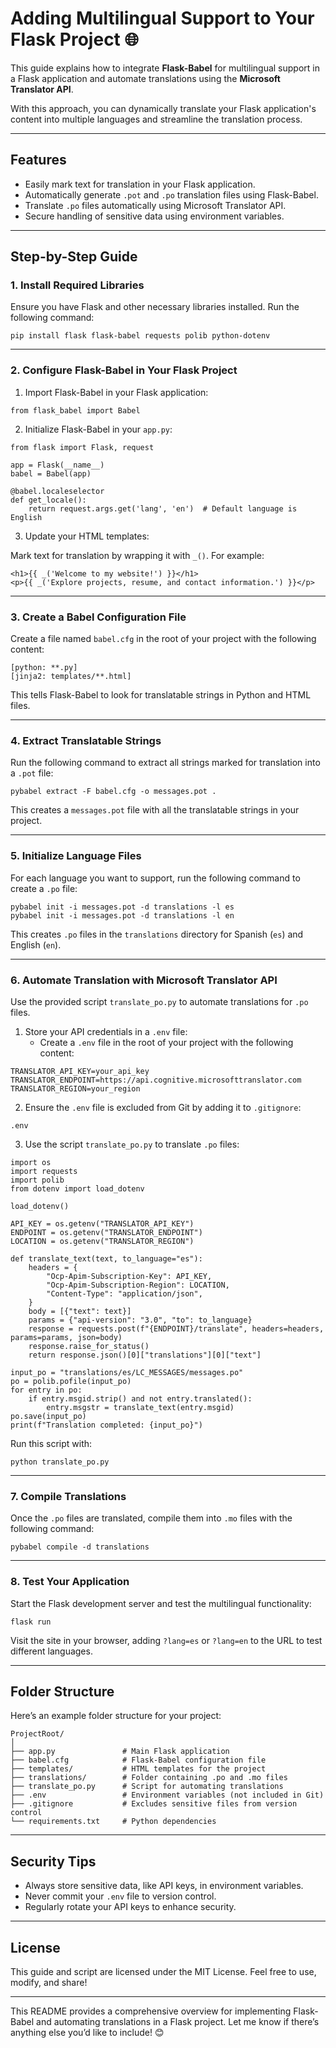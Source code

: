 # Adding Multilingual Support to Your Flask Project 🌐

This guide explains how to integrate **Flask-Babel** for multilingual support in a Flask application and automate translations using the **Microsoft Translator API**. 

With this approach, you can dynamically translate your Flask application's content into multiple languages and streamline the translation process.

---

## Features

- Easily mark text for translation in your Flask application.
- Automatically generate `.pot` and `.po` translation files using Flask-Babel.
- Translate `.po` files automatically using Microsoft Translator API.
- Secure handling of sensitive data using environment variables.

---

## Step-by-Step Guide

### **1. Install Required Libraries**

Ensure you have Flask and other necessary libraries installed. Run the following command:

```
pip install flask flask-babel requests polib python-dotenv
```

---

### **2. Configure Flask-Babel in Your Flask Project**

1. Import Flask-Babel in your Flask application:

```
from flask_babel import Babel
```

2. Initialize Flask-Babel in your `app.py`:

```
from flask import Flask, request

app = Flask(__name__)
babel = Babel(app)

@babel.localeselector
def get_locale():
    return request.args.get('lang', 'en')  # Default language is English
```

3. Update your HTML templates:

Mark text for translation by wrapping it with `_()`. For example:

```
<h1>{{ _('Welcome to my website!') }}</h1>
<p>{{ _('Explore projects, resume, and contact information.') }}</p>
```

---

### **3. Create a Babel Configuration File**

Create a file named `babel.cfg` in the root of your project with the following content:

```
[python: **.py]
[jinja2: templates/**.html]
```

This tells Flask-Babel to look for translatable strings in Python and HTML files.

---

### **4. Extract Translatable Strings**

Run the following command to extract all strings marked for translation into a `.pot` file:

```
pybabel extract -F babel.cfg -o messages.pot .
```

This creates a `messages.pot` file with all the translatable strings in your project.

---

### **5. Initialize Language Files**

For each language you want to support, run the following command to create a `.po` file:

```
pybabel init -i messages.pot -d translations -l es
pybabel init -i messages.pot -d translations -l en
```

This creates `.po` files in the `translations` directory for Spanish (`es`) and English (`en`).

---

### **6. Automate Translation with Microsoft Translator API**

Use the provided script `translate_po.py` to automate translations for `.po` files.

1. Store your API credentials in a `.env` file:
   - Create a `.env` file in the root of your project with the following content:

```
TRANSLATOR_API_KEY=your_api_key
TRANSLATOR_ENDPOINT=https://api.cognitive.microsofttranslator.com
TRANSLATOR_REGION=your_region
```

2. Ensure the `.env` file is excluded from Git by adding it to `.gitignore`:

```
.env
```

3. Use the script `translate_po.py` to translate `.po` files:

```
import os
import requests
import polib
from dotenv import load_dotenv

load_dotenv()

API_KEY = os.getenv("TRANSLATOR_API_KEY")
ENDPOINT = os.getenv("TRANSLATOR_ENDPOINT")
LOCATION = os.getenv("TRANSLATOR_REGION")

def translate_text(text, to_language="es"):
    headers = {
        "Ocp-Apim-Subscription-Key": API_KEY,
        "Ocp-Apim-Subscription-Region": LOCATION,
        "Content-Type": "application/json",
    }
    body = [{"text": text}]
    params = {"api-version": "3.0", "to": to_language}
    response = requests.post(f"{ENDPOINT}/translate", headers=headers, params=params, json=body)
    response.raise_for_status()
    return response.json()[0]["translations"][0]["text"]

input_po = "translations/es/LC_MESSAGES/messages.po"
po = polib.pofile(input_po)
for entry in po:
    if entry.msgid.strip() and not entry.translated():
        entry.msgstr = translate_text(entry.msgid)
po.save(input_po)
print(f"Translation completed: {input_po}")
```

Run this script with:

```
python translate_po.py
```

---

### **7. Compile Translations**

Once the `.po` files are translated, compile them into `.mo` files with the following command:

```
pybabel compile -d translations
```

---

### **8. Test Your Application**

Start the Flask development server and test the multilingual functionality:

```
flask run
```

Visit the site in your browser, adding `?lang=es` or `?lang=en` to the URL to test different languages.

---

## Folder Structure

Here’s an example folder structure for your project:

```
ProjectRoot/
│
├── app.py               # Main Flask application
├── babel.cfg            # Flask-Babel configuration file
├── templates/           # HTML templates for the project
├── translations/        # Folder containing .po and .mo files
├── translate_po.py      # Script for automating translations
├── .env                 # Environment variables (not included in Git)
├── .gitignore           # Excludes sensitive files from version control
└── requirements.txt     # Python dependencies
```

---

## Security Tips

- Always store sensitive data, like API keys, in environment variables.
- Never commit your `.env` file to version control.
- Regularly rotate your API keys to enhance security.

---

## License

This guide and script are licensed under the MIT License. Feel free to use, modify, and share!

---

This README provides a comprehensive overview for implementing Flask-Babel and automating translations in a Flask project. Let me know if there’s anything else you’d like to include! 😊

